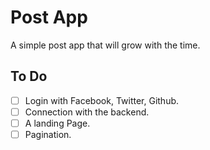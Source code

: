 # Post App
A simple post app that will grow with the time.

## To Do
- [ ] Login with Facebook, Twitter, Github.
- [ ] Connection with the backend.
- [ ] A landing Page.
- [ ] Pagination.
